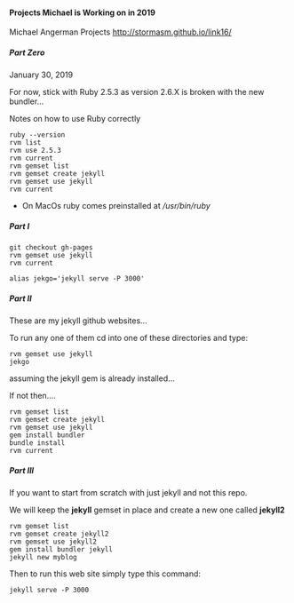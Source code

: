 #### Projects Michael is Working on in 2019

Michael Angerman Projects
http://stormasm.github.io/link16/

##### Part Zero

January 30, 2019

For now, stick with Ruby 2.5.3 as version 2.6.X is
broken with the new bundler...

Notes on how to use Ruby correctly

```
ruby --version
rvm list
rvm use 2.5.3
rvm current
rvm gemset list
rvm gemset create jekyll
rvm gemset use jekyll
rvm current
```

* On MacOs ruby comes preinstalled at */usr/bin/ruby*


##### Part I

```
git checkout gh-pages
rvm gemset use jekyll
rvm current

alias jekgo='jekyll serve -P 3000'
```

##### Part II

These are my jekyll github websites...

To run any one of them cd into one of these directories and type:

```
rvm gemset use jekyll
jekgo
```

assuming the jekyll gem is already installed...

If not then....

```
rvm gemset list
rvm gemset create jekyll
rvm gemset use jekyll
gem install bundler
bundle install
rvm current
```

##### Part III

If you want to start from scratch with just jekyll and not this repo.

We will keep the **jekyll** gemset in place and
create a new one called **jekyll2**

```
rvm gemset list
rvm gemset create jekyll2
rvm gemset use jekyll2
gem install bundler jekyll
jekyll new myblog
```

Then to run this web site simply type this command:

```
jekyll serve -P 3000
```
